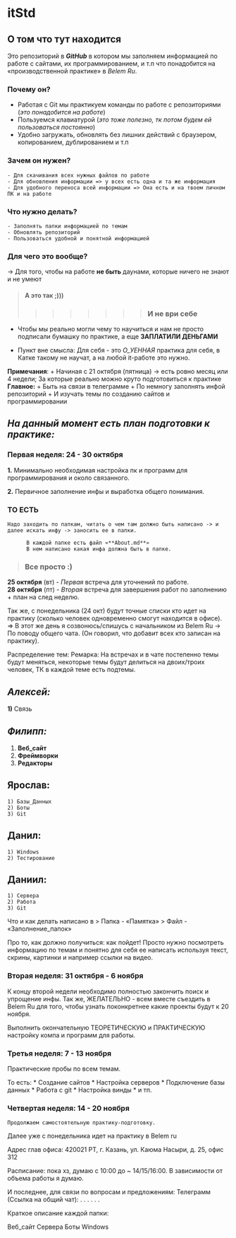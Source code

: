 # itStd

## О том что тут находится


Это репозиторий в ***GitHub*** в котором мы заполняем информацией по работе с сайтами, их программированием, и т.п что понадобится на «производственной практике» в *Belem Ru*.


### Почему он? 
- Работая с Git мы практикуем команды по работе с репозиториями (*это понадобится на работе*)
- Пользуемся клавиатурой (*это тоже полезно, тк потом будем ей пользоваться постоянно*)
- Удобно загружать, обновлять без лишних действий с браузером, копированием, дублированием и т.п


### Зачем он нужен?
	- Для скачивания всех нужных файлов по работе
	- Для обновления информации => у всех есть одна и та же информация
	- Для удобного переноса всей информации => Она есть и на твоем личном ПК и на работе


### Что нужно делать? 
	- Заполнять папки информацией по темам 
	- Обновлять репозиторий 
	- Пользоваться удобной и понятной информацией 


### Для чего это вообще?
-> Для того, чтобы на работе **не быть** даунами, которые ничего не знают и не умеют 
	
> #### А это так ;))) 
>>>>>>>> ### И не ври себе


- Чтобы мы реально могли чему то научиться и нам не просто подписали бумашку по практике, а еще **ЗАПЛАТИЛИ ДЕНЬГАМИ**    


- Пункт вне смысла: Для себя - это *O_УЕННАЯ* практика для себя, в Катке такому не научат, а на любой it-работе это нужно.

	
**Примечания**: 
		+ Начиная с 21 октября (пятница) -> есть ровно месяц или 4 недели; За которые реально можно круто подготовиться к практике
					 **Главное:** 
							+ Быть на связи в телеграмме
							+ По немногу заполнять инфой репозиторий 
							+ И изучать темы по созданию сайтов и программировании
							
## *На данный момент есть план подготовки к практике:*
			 
### Первая неделя: 24 - 30 октября

**1.** Минимально необходимая настройка пк и программ для программирования и около связанного. 

**2.** Первичное заполнение инфы и выработка общего понимания.


### ТО ЕСТЬ 
	Надо заходить по папкам, читать о чем там должно быть написано -> и далее искать инфу -> заносить ее в папки. 

```
	  В каждой папке есть файл «**About.md**»   
	  В нем написано какая инфа должна быть в папке.
 ```  
> ### Все просто :)






**25 октября** (вт) - *Первая* встреча для уточнений по работе.   
**28 октября** (пт) - *Вторая* встреча для завершения работ по заполнению + план на след неделю. 

 Так же, с понедельника (24 окт) будут точные списки кто идет на практику (сколько человек одновременно смогут находится в офисе). => В этот же день я созвонюсь/спишусь с начальником из Belem Ru -> По поводу общего чата. (Он говорил, что добавит всех кто записан на практику). 

Распределение тем: 
	Ремарка: 
		На встречах и в чате постепенно темы будут меняться, некоторые темы будут делиться на двоих/троих человек, ТК в каждой теме есть подтемы. 

## *Алексей:* 
**1)** Связь  
 
## *Филипп:* 
1) **Веб_сайт**  
2) **Фреймворки**  
3) **Редакторы**  

## Ярослав: 
	1) Базы_Данных  
	2) Боты  
	3) Git  

## Данил: 
	1) Windows  
	2) Тестирование  

## Даниил: 
	1) Сервера  
	2) Работа  
	3) Git  

Что и как делать написано в 
		> Папка - «Памятка» 
		> Файл - «Заполнение_папок»

Про то, как должно получиться: как пойдет! Просто нужно посмотреть информацию по темам и понятно для себя ее написать используя текст, скрины, картинки и например ссылки на видео.



### Вторая неделя: 31 октября - 6 ноября

К концу второй недели необходимо полностью закончить поиск и упрощение инфы. 
Так же, ЖЕЛАТЕЛЬНО - всем вместе съездить в Belem Ru для того, чтобы узнать поконкретнее какие проекты будут к 20 ноября.

Выполнить окончательную ТЕОРЕТИЧЕСКУЮ и ПРАКТИЧЕСКУЮ настройку компа и программ для работы. 


### Третья неделя: 7 - 13 ноября

Практические пробы по всем темам.

То есть: 
	* Создание сайтов
	* Настройка серверов
	* Подключение базы данных 
	* Работа с git 
	* Настройка винды 
	* и тп.
				
				
### Четвертая неделя: 14 - 20 ноября
	Продолжаем самостоятельную практику-подготовку.


Далее уже с понедельника идет на практику в Belem ru 

Адрес глав офиса: 420021 РТ, г. Казань, ул. Каюма Насыри, д. 25, офис 312

Расписание: пока хз, думаю с 10:00 до ~ 14/15/16:00. В зависимости от объема работы я думаю. 
				
			
			
И последнее, для связи по вопросам и предложениям: 
Телеграмм (Ссылка на общий чат): . . . . . . 


Краткое описание каждой папки:

Веб_сайт 
Сервера 
Боты 
Windows 
 
	

				

	




